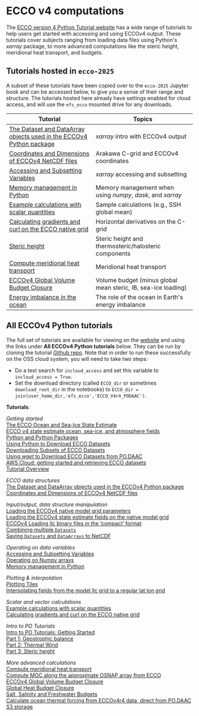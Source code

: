 # ECCO v4 computations

The [ECCO version 4 Python Tutorial website](https://ecco-v4-python-tutorial.readthedocs.io/) has a wide range of tutorials to help users get started with accessing and using ECCOv4 output. These tutorials cover subjects ranging from loading data files using Python's *xarray* package, to more advanced computations like the steric height, meridional heat transport, and budgets.

## Tutorials hosted in `ecco-2025`

A subset of these tutorials have been copied over to the `ecco-2025` Jupyter book and can be accessed below, to give you a sense of their range and structure. The tutorials hosted here already have settings enabled for cloud access, and will use the `efs_ecco` mounted drive for any downloads.

| Tutorial | Topics |
| - | - |
| [The Dataset and DataArray objects used in the ECCOv4 Python package](./ECCO_v4_computations/ECCO_v4_data_structure_basics.ipynb) | *xarray* intro with ECCOv4 output |
| [Coordinates and Dimensions of ECCOv4 NetCDF files](./ECCO_v4_computations/ECCO_v4_Coordinates_and_Dimensions_of_ECCOv4_NetCDF_files.ipynb) | Arakawa C-grid and ECCOv4 coordinates |
| [Accessing and Subsetting Variables](./ECCO_v4_computations/ECCO_v4_Accessing_and_Subsetting_Variables.ipynb) | *xarray* accessing and subsetting |
| [Memory management in Python](./ECCO_v4_computations/ECCO_v4_Memory_management.ipynb) | Memory management when using *numpy*, *dask*, and *xarray* |
| [Example calculations with scalar quantities](./ECCO_v4_computations/ECCO_v4_Example_calculations_with_scalar_quantities.ipynb) | Sample calculations (e.g., SSH global mean) |
| [Calculating gradients and curl on the ECCO native grid](./ECCO_v4_computations/ECCO_v4_Gradient_calc_on_native_grid.ipynb) | Horizontal derivatives on the C-grid |
| [Steric height](./ECCO_v4_computations/Steric_height.ipynb) | Steric height and thermosteric/halosteric components |
| [Compute meridional heat transport](./ECCO_v4_computations/ECCO_v4_Example_MHT.ipynb) | Meridional heat transport |
| [ECCOv4 Global Volume Budget Closure](./ECCO_v4_computations/ECCO_v4_Volume_budget_closure.ipynb) | Volume budget (minus global mean steric, IB, sea-ice loading) |
| [Energy imbalance in the ocean](./ECCO_v4_computations/ECCO_v4_Energy_imbalance.ipynb) | The role of the ocean in Earth's energy imbalance |


## All ECCOv4 Python tutorials

The full set of tutorials are available for viewing on the [website](https://ecco-v4-python-tutorial.readthedocs.io/) and using the links under **All ECCOv4 Python tutorials** below. They can be run by cloning the tutorial [Github repo](https://github.com/ECCO-GROUP/ECCO-v4-Python-Tutorial). Note that in order to run these successfully on the OSS cloud system, you will need to take two steps:

- Do a text search for `incloud_access` and set this variable to `incloud_access = True`.
- Set the download directory (called `ECCO_dir` or sometimes `download_root_dir` in the notebooks) to `ECCO_dir = join(user_home_dir,'efs_ecco','ECCO_V4r4_PODAAC')`.


**Tutorials**:

*Getting started*\
[The ECCO Ocean and Sea-Ice State Estimate](https://ecco-v4-python-tutorial.readthedocs.io/intro.html)\
[ECCO v4 state estimate ocean, sea-ice, and atmosphere fields](https://ecco-v4-python-tutorial.readthedocs.io/fields.html)\
[Python and Python Packages](https://ecco-v4-python-tutorial.readthedocs.io/Installing_Python_and_Python_Packages.html)\
[Using Python to Download ECCO Datasets](https://ecco-v4-python-tutorial.readthedocs.io/Downloading_ECCO_Datasets_from_PODAAC_Python.html)\
[Downloading Subsets of ECCO Datasets](https://ecco-v4-python-tutorial.readthedocs.io/Downloading_Subsets_of_ECCO_Datasets.html)\
[Using *wget* to Download ECCO Datasets from PO.DAAC](https://ecco-v4-python-tutorial.readthedocs.io/Tutorial_wget_Command_Line_HTTPS_Downloading_ECCO_Datasets_from_PODAAC.html)\
[AWS Cloud: getting started and retrieving ECCO datasets](https://ecco-v4-python-tutorial.readthedocs.io/AWS_Cloud_getting_started.html)\
[Tutorial Overview](https://ecco-v4-python-tutorial.readthedocs.io/Tutorial_Introduction.html)

*ECCO data structures*\
[The Dataset and DataArray objects used in the ECCOv4 Python package](https://ecco-v4-python-tutorial.readthedocs.io/ECCO_v4_data_structure_basics.html)\
[Coordinates and Dimensions of ECCOv4 NetCDF files](https://ecco-v4-python-tutorial.readthedocs.io/ECCO_v4_Coordinates_and_Dimensions_of_ECCOv4_NetCDF_files.html)

*Input/output, data structure manipulation*\
[Loading the ECCOv4 native model grid parameters](https://ecco-v4-python-tutorial.readthedocs.io/ECCO_v4_Loading_the_ECCOv4_native_model_grid_parameters.html)\
[Loading the ECCOv4 state estimate fields on the native model grid](https://ecco-v4-python-tutorial.readthedocs.io/ECCO_v4_Loading_the_ECCOv4_state_estimate_fields_on_the_native_model_grid.html)\
[ECCOv4 Loading llc binary files in the ‘compact’ format](https://ecco-v4-python-tutorial.readthedocs.io/ECCO_v4_Loading_LLC_compact_binary_files.html)\
[Combining multiple `Datasets`](https://ecco-v4-python-tutorial.readthedocs.io/ECCO_v4_Combining_Multiple_Datasets.html)\
[Saving `Datasets` and `DataArrays` to NetCDF](https://ecco-v4-python-tutorial.readthedocs.io/ECCO_v4_Saving_Datasets_and_DataArrays_to_NetCDF.html)

*Operating on data variables*\
[Accessing and Subsetting Variables](https://ecco-v4-python-tutorial.readthedocs.io/ECCO_v4_Accessing_and_Subsetting_Variables.html)\
[Operating on Numpy arrays](https://ecco-v4-python-tutorial.readthedocs.io/ECCO_v4_Operating_on_Numpy_Arrays.html)\
[Memory management in Python](https://ecco-v4-python-tutorial.readthedocs.io/ECCO_v4_Memory_management.html)

*Plotting & interpolation*\
[Plotting Tiles](https://ecco-v4-python-tutorial.readthedocs.io/ECCO_v4_Plotting_Tiles.html)\
[Interpolating fields from the model llc grid to a regular lat lon grid](https://ecco-v4-python-tutorial.readthedocs.io/ECCO_v4_Interpolating_Fields_to_LatLon_Grid.html)

*Scalar and vector calculations*\
[Example calculations with scalar quantities](https://ecco-v4-python-tutorial.readthedocs.io/ECCO_v4_Example_calculations_with_scalar_quantities.html)\
[Calculating gradients and curl on the ECCO native grid](https://ecco-v4-python-tutorial.readthedocs.io/ECCO_v4_Gradient_calc_on_native_grid.html)

*Intro to PO Tutorials*\
[Intro to PO Tutorials: Getting Started](https://ecco-v4-python-tutorial.readthedocs.io/Intro_to_PO_start.html)\
[Part 1: Geostrophic balance](https://ecco-v4-python-tutorial.readthedocs.io/Geostrophic_balance.html)\
[Part 2: Thermal Wind](https://ecco-v4-python-tutorial.readthedocs.io/Thermal_wind.html)\
[Part 3: Steric height](https://ecco-v4-python-tutorial.readthedocs.io/Steric_height.html)

*More advanced calculations*\
[Compute meridional heat transport](https://ecco-v4-python-tutorial.readthedocs.io/ECCO_v4_Example_MHT.html)\
[Compute MOC along the approximate OSNAP array from ECCO](https://ecco-v4-python-tutorial.readthedocs.io/ECCO_v4_Example_OSNAP.html)\
[ECCOv4 Global Volume Budget Closure](https://ecco-v4-python-tutorial.readthedocs.io/ECCO_v4_Volume_budget_closure.html)\
[Global Heat Budget Closure](https://ecco-v4-python-tutorial.readthedocs.io/ECCO_v4_Heat_budget_closure.html)\
[Salt, Salinity and Freshwater Budgets](https://ecco-v4-python-tutorial.readthedocs.io/ECCO_v4_Salt_and_salinity_budget.html)\
[Calculate ocean thermal forcing from ECCOv4r4 data, direct from PO.DAAC S3 storage](https://ecco-v4-python-tutorial.readthedocs.io/ECCO_v4_Calculating_the_ECCOv4_ocean_thermal_forcing.html)

